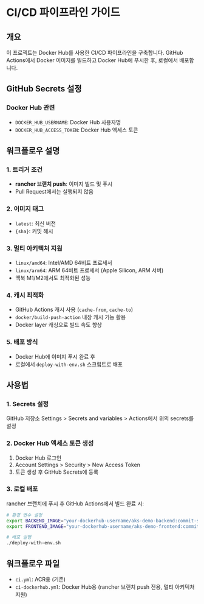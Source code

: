 # CI/CD 파이프라인 가이드

## 개요
이 프로젝트는 Docker Hub를 사용한 CI/CD 파이프라인을 구축합니다.
GitHub Actions에서 Docker 이미지를 빌드하고 Docker Hub에 푸시한 후, 로컬에서 배포합니다.

## GitHub Secrets 설정

### Docker Hub 관련
- `DOCKER_HUB_USERNAME`: Docker Hub 사용자명
- `DOCKER_HUB_ACCESS_TOKEN`: Docker Hub 액세스 토큰

## 워크플로우 설명

### 1. 트리거 조건
- **rancher 브랜치 push**: 이미지 빌드 및 푸시
- Pull Request에서는 실행되지 않음

### 2. 이미지 태그
- `latest`: 최신 버전
- `{sha}`: 커밋 해시

### 3. 멀티 아키텍처 지원
- `linux/amd64`: Intel/AMD 64비트 프로세서
- `linux/arm64`: ARM 64비트 프로세서 (Apple Silicon, ARM 서버)
- 맥북 M1/M2에서도 최적화된 성능

### 4. 캐시 최적화
- GitHub Actions 캐시 사용 (`cache-from`, `cache-to`)
- `docker/build-push-action` 내장 캐시 기능 활용
- Docker layer 캐싱으로 빌드 속도 향상

### 5. 배포 방식
- Docker Hub에 이미지 푸시 완료 후
- 로컬에서 `deploy-with-env.sh` 스크립트로 배포

## 사용법

### 1. Secrets 설정
GitHub 저장소 Settings > Secrets and variables > Actions에서 위의 secrets를 설정

### 2. Docker Hub 액세스 토큰 생성
1. Docker Hub 로그인
2. Account Settings > Security > New Access Token
3. 토큰 생성 후 GitHub Secrets에 등록

### 3. 로컬 배포
rancher 브랜치에 푸시 후 GitHub Actions에서 빌드 완료 시:
```bash
# 환경 변수 설정
export BACKEND_IMAGE="your-dockerhub-username/aks-demo-backend:commit-sha"
export FRONTEND_IMAGE="your-dockerhub-username/aks-demo-frontend:commit-sha"

# 배포 실행
./deploy-with-env.sh
```

## 워크플로우 파일
- `ci.yml`: ACR용 (기존)
- `ci-dockerhub.yml`: Docker Hub용 (rancher 브랜치 push 전용, 멀티 아키텍처 지원)
